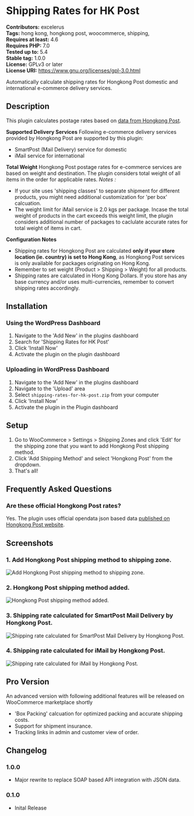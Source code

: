# Shipping Rates for HK Post #
**Contributors:** excelerus  
**Tags:** hong kong, hongkong post, woocommerce, shipping,  
**Requires at least:** 4.6  
**Requires PHP:** 7.0  
**Tested up to:** 5.4  
**Stable tag:** 1.0.0  
**License:** GPLv3 or later  
**License URI:** https://www.gnu.org/licenses/gpl-3.0.html  

Automatically calculate shipping rates for Hongkong Post domestic and international e-commerce delivery services.

## Description ##

This plugin calculates postage rates based on [data from Hongkong Post](https://www.hongkongpost.hk/opendata/DataDictionary/en/DataDictionary_PostageRate.pdf).

**Supported Delivery Services**
Following e-commerce delivery services provided by Hongkong Post are supported by this plugin:
- SmartPost (Mail Delivery) service for domestic
- iMail service for international

**Total Weight**
Hongkong Post postage rates for e-commerce services are based on weight and destination. The plugin considers total weight of all items in the order for applicable rates.
_Notes :_
- If your site uses 'shipping classes' to separate shipment for different products, you might need additional customization for 'per box' calcuation.
- The weight limit for iMail service is 2.0 kgs per package. Incase the total weight of products in the cart exceeds this weight limit, the plugin considers additional number of packages to caclulate accurate rates for total weight of items in cart.

**Configuration Notes**
- Shipping rates for Hongkong Post are calculated **only if your store location (ie. country) is set to Hong Kong**, as Hongkong Post services is only available for packages originating on Hong Kong.
- Remember to set weight (Product > Shipping > Weight) for all products.
- Shipping rates are calculated in Hong Kong Dollars. If you store has any base currency and/or uses multi-currencies, remember to convert shipping rates accordingly.

## Installation ##

### Using the WordPress Dashboard ###

1. Navigate to the 'Add New' in the plugins dashboard
2. Search for 'Shipping Rates for HK Post'
3. Click 'Install Now'
4. Activate the plugin on the plugin dashboard

### Uploading in WordPress Dashboard ###

1. Navigate to the 'Add New' in the plugins dashboard
2. Navigate to the 'Upload' area
3. Select `shipping-rates-for-hk-post.zip` from your computer
4. Click 'Install Now'
5. Activate the plugin in the Plugin dashboard

## Setup ##

1. Go to WooCommerce > Settings > Shipping Zones and click 'Edit' for the shipping zone that you want to add Hongkong Post shipping method.
2. Click 'Add Shipping Method' and select 'Hongkong Post' from the dropdown.
3. That's all!

## Frequently Asked Questions ##

### Are these official Hongkong Post rates? ###
Yes.
The plugin uses official opendata json based data [published on Hongkong Post website](https://www.hongkongpost.hk/opendata/DataDictionary/en/DataDictionary_PostageRate.pdf).

## Screenshots ##

### 1. Add Hongkong Post shipping method to shipping zone. ###
![Add Hongkong Post shipping method to shipping zone.](http://ps.w.org/shipping-rates-for-hk-post/assets/screenshot-1.png)

### 2. Hongkong Post shipping method added. ###
![Hongkong Post shipping method added.](http://ps.w.org/shipping-rates-for-hk-post/assets/screenshot-2.png)

### 3. Shipping rate calculated for SmartPost Mail Delivery by Hongkong Post. ###
![Shipping rate calculated for SmartPost Mail Delivery by Hongkong Post.](http://ps.w.org/shipping-rates-for-hk-post/assets/screenshot-3.png)

### 4. Shipping rate calculated for iMail by Hongkong Post. ###
![Shipping rate calculated for iMail by Hongkong Post.](http://ps.w.org/shipping-rates-for-hk-post/assets/screenshot-4.png)


## Pro Version ##

An advanced version with following additional features will be released on WooCommerce marketplace shortly
- 'Box Packing' calcuation for optimized packing and accurate shipping costs.
- Support for shipment insurance.
- Tracking links in admin and customer view of order.

## Changelog ##

### 1.0.0 ###
* Major rewrite to replace SOAP based API integration with JSON data.

### 0.1.0 ###
* Inital Release

